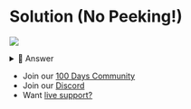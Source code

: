 # Solution (No Peeking!)
![](https://www.youtube.com/watch?v=ZSdbt5cS43I)

<details> <summary> 👀 Answer </summary>

Check out my solution in [this repl](https://replit.com/@replit/Day-80-Solution?v=1).

</details>

- Join our [100 Days Community](https://replit.com/100-days-help)
- Join our [Discord](https://replit.com/discord)
- Want [live support?](https://replit.com/replit-101)